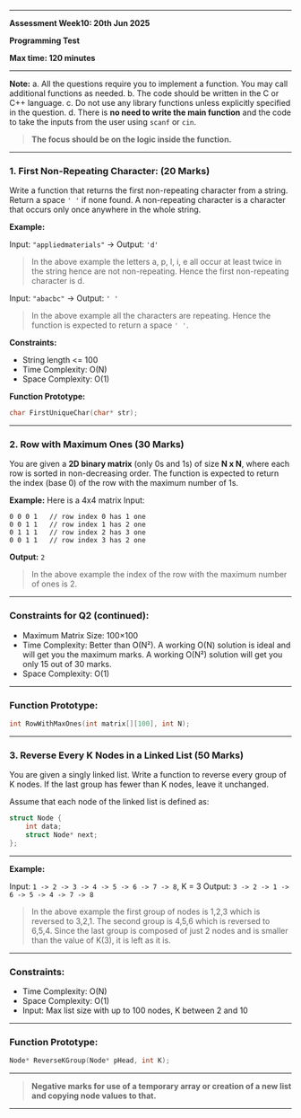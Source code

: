 
---

**Assessment Week10: 20th Jun 2025**

**Programming Test**   

**Max time: 120 minutes**   


---

**Note:**
a. All the questions require you to implement a function. You may call additional functions as needed.
b. The code should be written in the C or C++ language.
c. Do not use any library functions unless explicitly specified in the question.
d. There is **no need to write the main function** and the code to take the inputs from the user using `scanf` or `cin`.

> **The focus should be on the logic inside the function.**

---

### 1. First Non-Repeating Character: (20 Marks)

Write a function that returns the first non-repeating character from a string. Return a space `' '` if none found. A non-repeating character is a character that occurs only once anywhere in the whole string.

**Example:**

Input: `"appliedmaterials"` → Output: `'d'`

> In the above example the letters a, p, l, i, e all occur at least twice in the string hence are not non-repeating. Hence the first non-repeating character is d.

Input: `"abacbc"` → Output: `' '`

> In the above example all the characters are repeating. Hence the function is expected to return a space `' '`.

**Constraints:**

* String length <= 100
* Time Complexity: O(N)
* Space Complexity: O(1)

**Function Prototype:**

```cpp
char FirstUniqueChar(char* str);
```

---

### 2. Row with Maximum Ones (30 Marks)

You are given a **2D binary matrix** (only 0s and 1s) of size **N x N**, where each row is sorted in non-decreasing order. The function is expected to return the index (base 0) of the row with the maximum number of 1s.

**Example:**
Here is a 4x4 matrix
Input:

```
0 0 0 1   // row index 0 has 1 one  
0 0 1 1   // row index 1 has 2 one  
0 1 1 1   // row index 2 has 3 one  
0 0 1 1   // row index 3 has 2 one
```

**Output:**
`2`

> In the above example the index of the row with the maximum number of ones is 2.

---


### Constraints for Q2 (continued):

* Maximum Matrix Size: 100×100
* Time Complexity: Better than O(N²). A working O(N) solution is ideal and will get you the maximum marks. A working O(N²) solution will get you only 15 out of 30 marks.
* Space Complexity: O(1)

---

### Function Prototype:

```cpp
int RowWithMaxOnes(int matrix[][100], int N);
```

---

### 3. Reverse Every K Nodes in a Linked List (50 Marks)

You are given a singly linked list. Write a function to reverse every group of K nodes. If the last group has fewer than K nodes, leave it unchanged.

Assume that each node of the linked list is defined as:

```cpp
struct Node {
    int data;
    struct Node* next;
};
```

---

**Example:**

Input: `1 -> 2 -> 3 -> 4 -> 5 -> 6 -> 7 -> 8`, K = 3
Output: `3 -> 2 -> 1 -> 6 -> 5 -> 4 -> 7 -> 8`

> In the above example the first group of nodes is 1,2,3 which is reversed to 3,2,1.
> The second group is 4,5,6 which is reversed to 6,5,4.
> Since the last group is composed of just 2 nodes and is smaller than the value of K(3), it is left as it is.

---

### Constraints:

* Time Complexity: O(N)
* Space Complexity: O(1)
* Input: Max list size with up to 100 nodes, K between 2 and 10

---

### Function Prototype:

```cpp
Node* ReverseKGroup(Node* pHead, int K);
```

---

> **Negative marks for use of a temporary array or creation of a new list and copying node values to that.**

---
